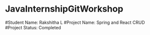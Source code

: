 # JavaInternshipGitWorkshop

#Student Name: Rakshitha L
#Project Name: Spring and React CRUD
#Project Status: Completed